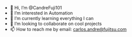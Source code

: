 - 👋 Hi, I’m @CandreFuji101
- 👀 I’m interested in Automation
- 🌱 I’m currently learning everything I can
- 💞️ I’m looking to collaborate on cool projects
- 📫 How to reach me by email: carlos.andre@fujitsu.com

<!---
CandreFuji101/CandreFuji101 is a ✨ special ✨ repository because its `README.md` (this file) appears on your GitHub profile.
You can click the Preview link to take a look at your changes.
--->
